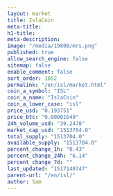 ```yaml
---
layout: market
title: IslaCoin
meta-title: 
h1-title: 
meta-description: 
image: "/media/19808/mrs.png"
published: true
allow_search_engine: false
sitemap: false
enable_comment: false
sort_order: 1052
permalink: "/en/isl/market.html"
coin_a_symbol: "ISL"
coin_a_name: "IslaCoin"
coin_a_lower_case: "isl"
price_usd: "0.193751"
price_btc: "0.00001649"
24h_volume_usd: "39.2478"
market_cap_usd: "1513704.0"
total_supply: "1513704.0"
available_supply: "1513704.0"
percent_change_1h: "0.43"
percent_change_24h: "6.14"
percent_change_7d: ""
last_updated: "1517140747"
parent-url: "/en/isl/"
author: Sam
---
```



